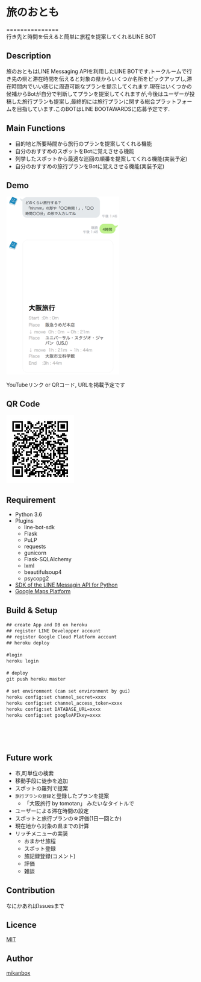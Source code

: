 # 旅のおとも
===============  
行き先と時間を伝えると簡単に旅程を提案してくれるLINE BOT

## Description
旅のおともはLINE Messaging APIを利用したLINE BOTです.トークルームで行き先の県と滞在時間を伝えると対象の県からいくつか名所をピックアップし,滞在時間内でいい感じに周遊可能なプランを提示してくれます.現在はいくつかの候補からBotが自分で判断してプランを提案してくれますが,今後はユーザーが投稿した旅行プランも提案し,最終的には旅行プランに関する総合プラットフォームを目指しています.このBOTはLINE BOOTAWARDSに応募予定です.

## Main Functions
- 目的地と所要時間から旅行のプランを提案してくれる機能
- 自分のおすすめのスポットをBotに覚えさせる機能
- 列挙したスポットから最適な巡回の順番を提案してくれる機能(実装予定)
- 自分のおすすめの旅行プランをBotに覚えさせる機能(実装予定)

## Demo
<img src="./docs/screenshot.png" width="300px">


YouTubeリンク or QRコード, URLを掲載予定です

## QR Code
![QR Code](./docs/qrcode.png "QR Code")

## Requirement
- Python 3.6
- Plugins
  - line-bot-sdk
  - Flask
  - PuLP
  - requests
  - gunicorn
  - Flask-SQLAlchemy
  - lxml
  - beautifulsoup4
  - psycopg2
- [SDK of the LINE Messagin API for Python](https://github.com/line/line-bot-sdk-python)
- [Google Maps Platform](https://cloud.google.com/maps-platform/?hl=ja)


## Build & Setup
```
## create App and DB on heroku
## register LINE Developper account
## register Google Cloud Platform account
## heroku deploy

#login
heroku login

# deploy
git push heroku master

# set environment (can set environment by gui)
heroku config:set channel_secret=xxxx
heroku config:set channel_access_token=xxxx
heroku config:set DATABASE_URL=xxxx
heroku config:set googleAPIkey=xxxx





```

## Future work
- 市,町単位の検索
- 移動手段に徒歩を追加
- スポットの羅列で提案
- `旅行プランの登録`と登録したプランを提案
  - 「大阪旅行 by tomotan」 みたいなタイトルで
- ユーザーによる滞在時間の設定
- スポットと旅行プランの☆評価(1日一回とか)
- 現在地から対象の県までの計算
- リッチメニューの実装
  - おまかせ旅程
  - スポット登録
  - 旅記録登録(コメント)
  - 評価
  - 雑談


## Contribution
なにかあればIssuesまで

## Licence

[MIT](https://github.com/mikanbox/LineBot_Ryotei_Kun/blob/master/MIT-LICENSE.txt)

## Author

[mikanbox](https://github.com/mikanbox)
